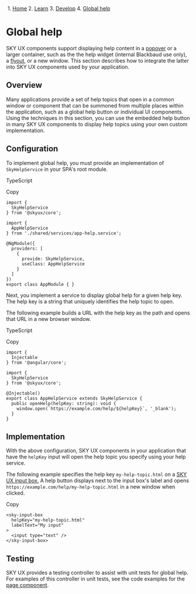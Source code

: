             

 1.  [Home](/skyux/)
2.  [Learn](/skyux/learn.md)
3.  [Develop](/skyux/learn/develop.md)
4.  [Global help](/skyux/learn/develop/global-help.md)

Global help
===========

SKY UX components support displaying help content in a [popover](/skyux/components/popover.md) or a larger container, such as the the help widget (internal Blackbaud use only), a [flyout](/skyux/components/flyout.md), or a new window. This section describes how to integrate the latter into SKY UX components used by your application.

Overview
--------

Many applications provide a set of help topics that open in a common window or component that can be summoned from multiple places within the application, such as a global help button or individual UI components. Using the techniques in this section, you can use the embedded help button in many SKY UX components to display help topics using your own custom implementation.

Configuration
-------------

To implement global help, you must provide an implementation of `SkyHelpService` in your SPA's root module.

TypeScript

Copy

    import {
      SkyHelpService
    } from '@skyux/core';
    
    import {
      AppHelpService
    } from './shared/services/app-help.service';
    
    @NgModule({
      providers: [
        {
          provide: SkyHelpService,
          useClass: AppHelpService
        }
      ]
    })
    export class AppModule { }

Next, you implement a service to display global help for a given help key. The help key is a string that uniquely identifies the help topic to open.

The following example builds a URL with the help key as the path and opens that URL in a new browser window.

TypeScript

Copy

    import {
      Injectable
    } from '@angular/core';
    
    import {
      SkyHelpService
    } from '@skyux/core';
    
    @Injectable()
    export class AppHelpService extends SkyHelpService {
      public openHelp(helpKey: string): void {
        window.open(`https://example.com/help/${helpKey}`, '_blank');
      }
    }

Implementation
--------------

With the above configuration, SKY UX components in your application that have the `helpKey` input will open the help topic you specify using your help service.

The following example specifies the help key `my-help-topic.html` on a [SKY UX input box.](/skyux/components/input-box.md) A help button displays next to the input box's label and opens `https://example.com/help/my-help-topic.html` in a new window when clicked.

Copy

    <sky-input-box
      helpKey="my-help-topic.html"
      labelText="My input"
    >
      <input type="text" />
    </sky-input-box>

Testing
-------

SKY UX provides a testing controller to assist with unit tests for global help. For examples of this controller in unit tests, see the code examples for the [page component](/skyux/components/page?docs-active-tab=code-examples.md).